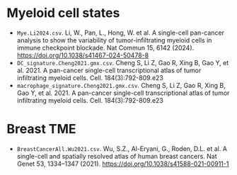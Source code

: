 # Myeloid cell states

- `Mye.Li2024.csv`. Li, W., Pan, L., Hong, W. et al. A single-cell pan-cancer analysis to show the variability of tumor-infiltrating myeloid cells in immune checkpoint blockade. Nat Commun 15, 6142 (2024). https://doi.org/10.1038/s41467-024-50478-8
- `DC_signature.Cheng2021.gmx.csv`. Cheng S, Li Z, Gao R, Xing B, Gao Y, et al. 2021. A pan-cancer single-cell transcriptional atlas of tumor infiltrating myeloid cells. Cell. 184(3):792-809.e23
- `macrophage_signature.Cheng2021.gmx.csv`. Cheng S, Li Z, Gao R, Xing B, Gao Y, et al. 2021. A pan-cancer single-cell transcriptional atlas of tumor infiltrating myeloid cells. Cell. 184(3):792-809.e23

# Breast TME
- `BreastCancerAll.Wu2021.csv`. Wu, S.Z., Al-Eryani, G., Roden, D.L. et al. A single-cell and spatially resolved atlas of human breast cancers. Nat Genet 53, 1334–1347 (2021). https://doi.org/10.1038/s41588-021-00911-1